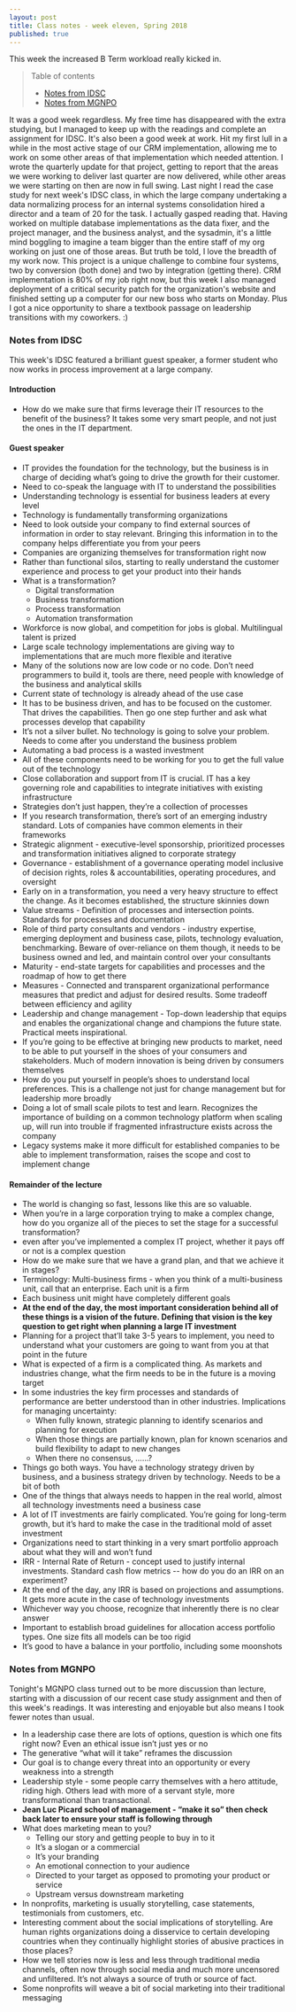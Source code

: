 ```yaml
---
layout: post
title: Class notes - week eleven, Spring 2018
published: true
---
```


This week the increased B Term workload really kicked in.

>Table of contents
> * [Notes from IDSC](#notes-from-idsc)
> * [Notes from MGNPO](#notes-from-mgnpo)

It was a good week regardless. My free time has disappeared with the extra studying, but I managed to keep up with the readings and complete an assignment for IDSC. It's also been a good week at work. Hit my first lull in a while in the most active stage of our CRM implementation, allowing me to work on some other areas of that implementation which needed attention. I wrote the quarterly update for that project, getting to report that the areas we were working to deliver last quarter are now delivered, while other areas we were starting on then are now in full swing. Last night I read the case study for next week's IDSC class, in which the large company undertaking a data normalizing process for an internal systems consolidation hired a director and a team of 20 for the task. I actually gasped reading that. Having worked on multiple database implementations as the data fixer, and the project manager, and the business analyst, and the sysadmin, it's a little mind boggling to imagine a team bigger than the entire staff of my org working on just one of those areas. But truth be told, I love the breadth of my work now. This project is a unique challenge to combine four systems, two by conversion (both done) and two by integration (getting there). CRM implementation is 80% of my job right now, but this week I also managed deployment of a critical security patch for the organization's website and finished setting up a computer for our new boss who starts on Monday. Plus I got a nice opportunity to share a textbook passage on leadership transitions with my coworkers. :)

### Notes from IDSC

This week's IDSC featured a brilliant guest speaker, a former student who now works in process improvement at a large company.

#### Introduction
* How do we make sure that firms leverage their IT resources to the benefit of the business? It takes some very smart people, and not just the ones in the IT department.

#### Guest speaker
* IT provides the foundation for the technology, but the business is in charge of deciding what’s going to drive the growth for their customer.
* Need to co-speak the language with IT to understand the possibilities
* Understanding technology is essential for business leaders at every level
* Technology is fundamentally transforming organizations
* Need to look outside your company to find external sources of information in order to stay relevant. Bringing this information in to the company helps differentiate you from your peers
* Companies are organizing themselves for transformation right now
* Rather than functional silos, starting to really understand the customer experience and process to get your product into their hands
* What is a transformation?
  * Digital transformation
  * Business transformation
  * Process transformation
  * Automation transformation
* Workforce is now global, and competition for jobs is global. Multilingual talent is prized
* Large scale technology implementations are giving way to implementations that are much more flexible and iterative
* Many of the solutions now are low code or no code. Don’t need programmers to build it, tools are there, need people with knowledge of the business and analytical skills
* Current state of technology is already ahead of the use case
* It has to be business driven, and has to be focused on the customer. That drives the capabilities. Then go one step further and ask what processes develop that capability
* It’s not a silver bullet. No technology is going to solve your problem. Needs to come after you understand the business problem
* Automating a bad process is a wasted investment
* All of these components need to be working for you to get the full value out of the technology
* Close collaboration and support from IT is crucial. IT has a key governing role and capabilities to integrate initiatives with existing infrastructure
* Strategies don’t just happen, they’re a collection of processes
* If you research transformation, there’s sort of an emerging industry standard. Lots of companies have common elements in their frameworks
* Strategic alignment - executive-level sponsorship, prioritized processes and transformation initiatives aligned to corporate strategy
* Governance - establishment of a governance operating model inclusive of decision rights, roles & accountabilities, operating procedures, and oversight
* Early on in a transformation, you need a very heavy structure to effect the change. As it becomes established, the structure skinnies down
* Value streams - Definition of processes and intersection points. Standards for processes and documentation
* Role of third party consultants and vendors - industry expertise, emerging deployment and business case, pilots, technology evaluation, benchmarking. Beware of over-reliance on them though, it needs to be business owned and led, and maintain control over your consultants
* Maturity - end-state targets for capabilities and processes and the roadmap of how to get there
* Measures - Connected and transparent organizational performance measures that predict and adjust for desired results. Some tradeoff between efficiency and agility
* Leadership and change management - Top-down leadership that equips and enables the organizational change and champions the future state. Practical meets inspirational.
* If you’re going to be effective at bringing new products to market, need to be able to put yourself in the shoes of your consumers and stakeholders. Much of modern innovation is being driven by consumers themselves
* How do you put yourself in people’s shoes to understand local preferences. This is a challenge not just for change management but for leadership more broadly
* Doing a lot of small scale pilots to test and learn. Recognizes the importance of building on a common technology platform when scaling up, will run into trouble if fragmented infrastructure exists across the company
* Legacy systems make it more difficult for established companies to be able to implement transformation, raises the scope and cost to implement change

#### Remainder of the lecture
* The world is changing so fast, lessons like this are so valuable.
* When you’re in a large corporation trying to make a complex change, how do you organize all of the pieces to set the stage for a successful transformation?
* even after you’ve implemented a complex IT project, whether it pays off or not is a complex question
* How do we make sure that we have a grand plan, and that we achieve it in stages?
* Terminology: Multi-business firms - when you think of a multi-business unit, call that an enterprise. Each unit is a firm
* Each business unit might have completely different goals
* **At the end of the day, the most important consideration behind all of these things is a vision of the future. Defining that vision is the key question to get right when planning a large IT investment**
* Planning for a project that’ll take 3-5 years to implement, you need to understand what your customers are going to want from you at that point in the future
* What is expected of a firm is a complicated thing. As markets and industries change, what the firm needs to be in the future is a moving target
* In some industries the key firm processes and standards of performance are better understood than in other industries. Implications for managing uncertainty:
  * When fully known, strategic planning to identify scenarios and planning for execution
  * When those things are partially known, plan for known scenarios and build flexibility to adapt to new changes
  * When there no consensus, ……?
* Things go both ways. You have a technology strategy driven by business, and a business strategy driven by technology. Needs to be a bit of both
* One of the things that always needs to happen in the real world, almost all technology investments need a business case
* A lot of IT investments are fairly complicated. You’re going for long-term growth, but it’s hard to make the case in the traditional mold of asset investment
* Organizations need to start thinking in a very smart portfolio approach about what they will and won’t fund
* IRR - Internal Rate of Return - concept used to justify internal investments. Standard cash flow metrics -- how do you do an IRR on an experiment?
* At the end of the day, any IRR is based on projections and assumptions. It gets more acute in the case of technology investments
* Whichever way you choose, recognize that inherently there is no clear answer
* Important to establish broad guidelines for allocation access portfolio types. One size fits all   models can be too rigid
* It’s good to have a balance in your portfolio, including some moonshots

### Notes from MGNPO

Tonight's MGNPO class turned out to be more discussion than lecture, starting with a discussion of our recent case study assignment and then of this week's readings. It was interesting and enjoyable but also means I took fewer notes than usual.

* In a leadership case there are lots of options, question is which one fits right now? Even an ethical issue isn’t just yes or no
* The generative “what will it take” reframes the discussion
* Our goal is to change every threat into an opportunity or every weakness into a strength
* Leadership style - some people carry themselves with a hero attitude, riding high. Others lead with more of a servant style, more transformational than transactional.
* **Jean Luc Picard school of management - “make it so”  then check back later to ensure your staff is following through**
* What does marketing mean to you?
  * Telling our story and getting people to buy in to it
  * It’s a slogan or a commercial
  * It’s your branding
  * An emotional connection to your audience
  * Directed to your target as opposed to promoting your product or service
  * Upstream versus downstream marketing
* In nonprofits, marketing is usually storytelling, case statements, testimonials from customers, etc.
* Interesting comment about the social implications of storytelling. Are human rights organizations doing a disservice to certain developing countries when they continually highlight stories of abusive practices in those places?
* How we tell stories now is less and less through traditional media channels, often now through social media and much more uncensored and unfiltered. It’s not always a source of truth or source of fact.
* Some nonprofits will weave a bit of social marketing into their traditional messaging
